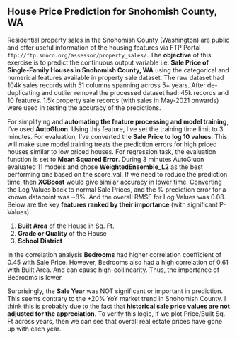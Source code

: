 ## House Price Prediction for Snohomish County, WA

Residential property sales in the Snohomish County (Washington) are public and offer useful information of the housing features via FTP Portal `ftp://ftp.snoco.org/assessor/property_sales/`. The **objective** of this exercise is to predict the continuous output variable i.e. **Sale Price of Single-Family Houses in Snohomish County, WA** using the categorical and numerical features available in property sale dataset. The raw dataset had 104k sales records with 51 columns spanning across 5+ years. After de-duplicating and outlier removal the processed dataset had: 45k records and 10 features. 1.5k property sale records (with sales in May-2021 onwards) were used in testing the accuracy of the predictions. 

For simplifying and **automating the feature processing and model training**, I’ve used **AutoGluon**. Using this feature, I’ve set the training time limit to 3 minutes. For evaluation, I’ve converted the **Sale Price to log 10 values**. This will make sure model training treats the prediction errors for high priced houses similar to low priced houses. For regression task, the evaluation function is set to **Mean Squared Error**. During 3 minutes AutoGluon evaluated 11 models and chose **WeightedEnsemble_L2** as the best performing one based on the score_val. If we need to reduce the prediction time, then **XGBoost** would give similar accuracy in lower time.
Converting the Log Values back to normal Sale Prices, and the % prediction error for a known datapoint was ~8%. And the overall RMSE for Log Values was 0.08. Below are the key **features ranked by their importance** (with significant P-Values):
  1.	**Built Area** of the House in Sq. Ft.
  2. **Grade or Quality** of the House
  3. 	**School District**

In the correlation analysis **Bedrooms** had higher correlation coefficient of 0.45 with Sale Price. However, Bedrooms also had a high correlation of 0.61 with Built Area. And can cause high-collinearity. Thus, the importance of Bedrooms is lower.

Surprisingly, the **Sale Year** was NOT significant or important in prediction. This seems contrary to the +20% YoY market trend in Snohomish County. I think this is probably due to the fact that **historical sale price values are not adjusted for the appreciation**. To verify this logic, if we plot Price/Built Sq. Ft across years, then we can see that overall real estate prices have gone up with each year.
